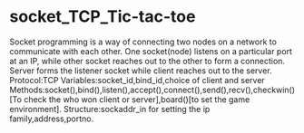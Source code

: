 # socket_TCP_Tic-tac-toe
Socket programming is a way of connecting two nodes on a network to communicate with each other. One socket(node) listens on a particular port at an IP, while other socket reaches out to the other to form a connection. Server forms the listener socket while client reaches out to the server.
Protocol:TCP
Variables:socket_id,bind_id,choice of client and server
Methods:socket(),bind(),listen(),accept(),connect(),send(),recv(),checkwin()[To check the who won client or server],board()[to set the game environment].
Structure:sockaddr_in for setting the ip family,address,portno.
